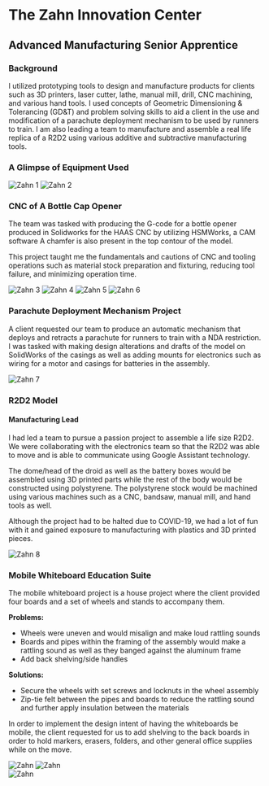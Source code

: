 # The Zahn Innovation Center  
## Advanced Manufacturing Senior Apprentice 

### Background

I utilized prototyping tools to design and manufacture products for clients such as 3D printers, laser cutter, lathe, manual mill, drill, CNC machining, and various hand tools. I used concepts of Geometric Dimensioning & Tolerancing (GD&T) and problem solving skills to aid a client in the use and modification of a parachute deployment mechanism to be used by runners to train. I am also leading a team to manufacture and assemble a real life replica of a R2D2 using various additive and subtractive manufacturing tools.

### A Glimpse of Equipment Used

<img alt = "Zahn 1" src = "images/image12.jpg" />
<img alt = "Zahn 2" src = "images/image36.jpg" />


### CNC of A Bottle Cap Opener

The team was tasked with producing the G-code for a bottle opener produced in Solidworks for the HAAS CNC by utilizing HSMWorks, a CAM software A chamfer is also present in the top contour of the model. 
 
This project taught me the fundamentals and cautions of CNC and tooling operations such as material stock preparation and fixturing, reducing tool failure, and minimizing operation time.

<img alt = "Zahn 3" src = "images/image1.png" />
<img alt = "Zahn 4" src = "images/image5.png" />
<img alt = "Zahn 5" src = "images/image31.jpg" />
<img alt = "Zahn 6" src = "images/image8.jpg" />

### Parachute Deployment Mechanism Project

A client requested our team to produce an automatic mechanism that deploys and retracts a parachute for runners to train with a NDA restriction. I was tasked with making design alterations and drafts of the model on SolidWorks of the casings as well as adding mounts for electronics such as wiring for a motor and casings for batteries in the assembly.

<div class = "center">
    <img alt = "Zahn 7" src = "images/image30.png">
</div>

### R2D2 Model
#### Manufacturing Lead 

I had led a team  to pursue a passion project to assemble a life size R2D2. We were collaborating with the electronics team so that the R2D2 was able to move and is able to communicate using Google Assistant technology. 

The dome/head of the droid as well as the battery boxes would be assembled using 3D printed parts while the rest of the body would be constructed using polystyrene. The polystyrene stock would be machined using various machines such as a CNC, bandsaw, manual mill, and hand tools as well.

Although the project had to be halted due to COVID-19, we had a lot of fun with it and gained exposure to manufacturing with plastics and 3D printed pieces.

<div class = "center full">
    <img alt = "Zahn 8" src = "images/image28.jpg" />
</div>

### Mobile Whiteboard Education Suite

The mobile whiteboard project is a house project where the client provided four boards and a set of wheels and stands to accompany them.

**Problems:**
- Wheels were uneven and would misalign and make loud rattling sounds
- Boards and pipes within the framing of the assembly would make a rattling sound as well as they banged against the aluminum frame
- Add back shelving/side handles

**Solutions:**
- Secure the wheels with set screws and locknuts in the wheel assembly
- Zip-tie felt between the pipes and boards to reduce the rattling sound and further apply insulation between the materials

In order to implement the design intent of having the whiteboards be mobile, the client requested for us to add shelving to the back boards in order to hold markers, erasers, folders, and other general office supplies while on the move.

<div class = "side-by-side">
    <div class = "center full">
        <img alt = "Zahn" src = "images/image21.png" />
        <img alt = "Zahn" src = "images/image24.jpg" />
    </div>
    <img alt = "Zahn" src = "images/image26.jpg" />
</div>
